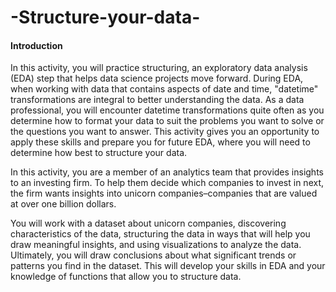 # -Structure-your-data-
#### Introduction
In this activity, you will practice structuring, an exploratory data analysis (EDA) step that helps data science projects move forward. During EDA, when working with data that contains aspects of date and time, "datetime" transformations are integral to better understanding the data. As a data professional, you will encounter datetime transformations quite often as you determine how to format your data to suit the problems you want to solve or the questions you want to answer. This activity gives you an opportunity to apply these skills and prepare you for future EDA, where you will need to determine how best to structure your data.

In this activity, you are a member of an analytics team that provides insights to an investing firm. To help them decide which companies to invest in next, the firm wants insights into unicorn companies–companies that are valued at over one billion dollars.

You will work with a dataset about unicorn companies, discovering characteristics of the data, structuring the data in ways that will help you draw meaningful insights, and using visualizations to analyze the data. Ultimately, you will draw conclusions about what significant trends or patterns you find in the dataset. This will develop your skills in EDA and your knowledge of functions that allow you to structure data.
